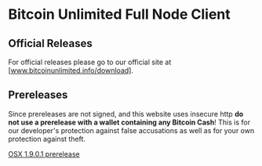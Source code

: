# Bitcoin Unlimited Full Node Client

## Official Releases

For official releases please go to our official site at [www.bitcoinunlimited.info/download].

## Prereleases

Since prereleases are not signed, and this website uses insecure http **do not use a prerelease with a wallet containing any Bitcoin Cash**!  This is for our developer's protection against false accusations as well as for your own protection against theft.

[OSX 1.9.0.1 prerelease](/bch-unlimited-1.9.0.1-osx-prerelease.dmg)


